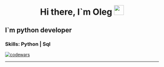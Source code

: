 
<h1 align="center">Hi there, I`m Oleg
<img src="https://github.com/blackcater/blackcater/raw/main/images/Hi.gif" height="32"/></h1>

<h2 align="left"> I`m python developer </h2>
<h3 ahign="left"> Skills: Python | Sql </h3>



[![codewars](https://www.codewars.com/users/leggoo/badges/small)](https://www.codewars.com/users/leggoo) 





****
<!--
**yakhovets-o/yakhovets-o** is a ✨ _special_ ✨ repository because its `README.md` (this file) appears on your GitHub profile.

Here are some ideas to get you started:

- 🔭 I’m currently working on ...
- 🌱 I’m currently learning ...
- 👯 I’m looking to collaborate on ...
- 🤔 I’m looking for help with ...
- 💬 Ask me about ...
- 📫 How to reach me: ...
- 😄 Pronouns: ...
- ⚡ Fun fact: ...
-->
